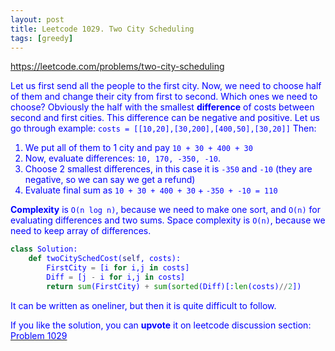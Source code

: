 ```yaml
---
layout: post
title: Leetcode 1029. Two City Scheduling
tags: [greedy]
---
```


<a href="https://leetcode.com/problems/two-city-scheduling"> <font color = blue>https://leetcode.com/problems/two-city-scheduling

Let us first send all the people to the first city. Now, we need to choose half of them and change their city from first to second. Which ones we need to choose? Obviously the half with the smallest **difference** of costs between second and first cities. This difference can be negative and positive. Let us go through example: `costs = [[10,20],[30,200],[400,50],[30,20]]`
Then:
1. We put all of them to 1 city and pay `10 + 30 + 400 + 30`
2. Now, evaluate differences: `10, 170, -350, -10`.
3. Choose 2 smallest differences, in this case it is `-350` and `-10` (they are negative, so we can say we get a refund)
4. Evaluate final sum as `10 + 30 + 400 + 30` + `-350 + -10 = 110`

**Complexity** is `O(n log n)`, because we need to make one sort, and `O(n)` for evaluating differences and two sums. Space complexity is `O(n)`, because we need to keep array of differences.

```python
class Solution:
    def twoCitySchedCost(self, costs):
        FirstCity = [i for i,j in costs]
        Diff = [j - i for i,j in costs]
        return sum(FirstCity) + sum(sorted(Diff)[:len(costs)//2])
```

It can be written as oneliner, but then it is quite difficult to follow.

If you like the solution, you can **upvote** it on leetcode discussion section:<a href="https://leetcode.com/problems/two-city-scheduling/discuss/667781/python-4-lines-o(n-log-n)-with-sort-explained"> <font color = blue>Problem 1029
